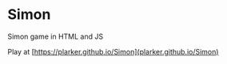 # Simon
Simon game in HTML and JS

Play at [https://plarker.github.io/Simon](plarker.github.io/Simon)
